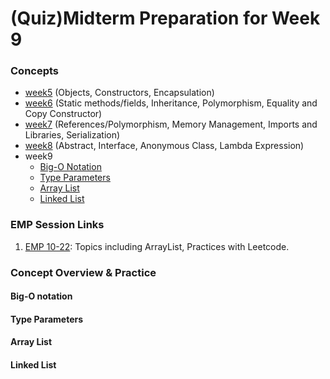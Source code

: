 # (Quiz)Midterm Preparation for Week 9

### Concepts
  * [week5](https://github.com/c5shen/CS125Fall20QuizPrep/blob/master/week5/week5.md) (Objects, Constructors, Encapsulation)
  * [week6](https://github.com/c5shen/CS125Fall20QuizPrep/blob/master/week6/week6.md) (Static methods/fields, Inheritance, Polymorphism, Equality and Copy Constructor)
  * [week7](https://github.com/c5shen/CS125Fall20QuizPrep/blob/master/week7/week7.md) (References/Polymorphism, Memory Management, Imports and Libraries, Serialization)
  * [week8](https://github.com/c5shen/CS125Fall20QuizPrep/blob/master/week8/week8.md) (Abstract, Interface, Anonymous Class, Lambda Expression)
  * week9
    - [Big-O Notation](#big-o-notation)
    - [Type Parameters](#type-parameters)
    - [Array List](#array-list)
    - [Linked List](#linked-list)

### EMP Session Links
1. [EMP 10-22](https://cs199emp.netlify.app/dist/2020-10_21.html): Topics including ArrayList, Practices with Leetcode.

### Concept Overview & Practice
#### Big-O notation

#### Type Parameters

#### Array List

#### Linked List
